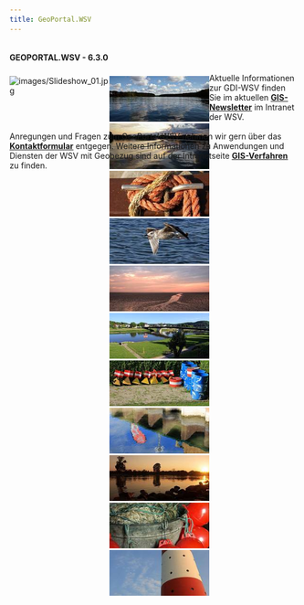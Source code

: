 ```yaml
---
title: GeoPortal.WSV
---
```

<div class="xsmall-24 small-24 medium-12 large-12 xlarge-12 columns">
    <div class="teaser-data search" style="height: 375px;">
        <div>
            <div class="teaser__content ob-container">
                <h4 style="text-transform: uppercase;">GeoPortal.WSV - 6.3.0</h4>
            </div>
            <link href="user/themes/wsv/assets/cms/slideshow/css/slidegp.css" rel="stylesheet" type="text/css" media="screen"/>
            <link href="user/themes/wsv/assets/cms/slideshow/css/lightbox.css" rel="stylesheet" type="text/css" media="screen"/>
            <script src="user/themes/wsv/assets/cms/slideshow/js/mootools-1.2.5-core-yc.js" type="text/javascript"/>
            </script>
            <script src="user/themes/wsv/assets/cms/slideshow/js/lightbox-2.6.min.js" type="text/javascript"></script>
            <div>
                <noscript>
                    <div id="slideshow-container" style="float:left; height:80px; width:175px; padding: 5px 0 0;">
                        <img src="/ingrid-portal-apps/cms/html/slideshow/images/Slideshow_01.jpg" alt="images/Slideshow_01.jpg" title="Impressionen GeoPortal.WSV"/>
                    </div>
                </noscript>
                <div id="slideshow-container" class="image-set"
                     STYLE="float:left; height:80px; width:175px; padding: 5px 0 0;">
                    <a target="_new" href="user/themes/wsv/assets/cms/slideshow/images/Slideshow_01.jpg" data-lightbox="gpslideshow" title="Impressionen GeoPortal.WSV">
                        <img src="user/themes/wsv/assets/cms/slideshow/images/Slideshow_01_t.jpg" title="Impressionen GeoPortal.WSV" alt="images/Slideshow_02.jpg">
                    </a>
                    <a target="_new" href="user/themes/wsv/assets/cms/slideshow/images/Slideshow_02.jpg" data-lightbox="gpslideshow" title="Impressionen GeoPortal.WSV">
                        <img src="user/themes/wsv/assets/cms/slideshow/images/Slideshow_02_t.jpg" title="Impressionen GeoPortal.WSV" alt="images/Slideshow_01.jpg">
                    </a>
                    <a target="_new" href="user/themes/wsv/assets/cms/slideshow/images/Slideshow_03.jpg" data-lightbox="gpslideshow" title="Impressionen GeoPortal.WSV">
                        <img src="user/themes/wsv/assets/cms/slideshow/images/Slideshow_03_t.jpg" title="Impressionen GeoPortal.WSV" alt="images/Slideshow_03.jpg">
                    </a>
                    <a target="_new" href="user/themes/wsv/assets/cms/slideshow/images/Slideshow_04.jpg" data-lightbox="gpslideshow" title="Impressionen GeoPortal.WSV">
                        <img src="user/themes/wsv/assets/cms/slideshow/images/Slideshow_04_t.jpg" title="Impressionen GeoPortal.WSV" alt="images/Slideshow_04.jpg">
                    </a>
                    <a target="_new" href="user/themes/wsv/assets/cms/slideshow/images/Slideshow_05.jpg" data-lightbox="gpslideshow" title="Impressionen GeoPortal.WSV">
                        <img src="user/themes/wsv/assets/cms/slideshow/images/Slideshow_05_t.jpg" title="Impressionen GeoPortal.WSV" alt="images/Slideshow_05.jpg">
                    </a>
                    <a target="_new" href="user/themes/wsv/assets/cms/slideshow/images/Slideshow_06.jpg" data-lightbox="gpslideshow" title="Impressionen GeoPortal.WSV">
                        <img src="user/themes/wsv/assets/cms/slideshow/images/Slideshow_06_t.jpg" title="Impressionen GeoPortal.WSV" alt="images/Slideshow_06.jpg">
                    </a>
                    <a target="_new" href="user/themes/wsv/assets/cms/slideshow/images/Slideshow_08.jpg" data-lightbox="gpslideshow" title="Impressionen GeoPortal.WSV">
                        <img src="user/themes/wsv/assets/cms/slideshow/images/Slideshow_08_t.jpg" title="Impressionen GeoPortal.WSV" alt="images/Slideshow_08.jpg">
                    </a>
                    <a target="_new" href="user/themes/wsv/assets/cms/slideshow/images/Slideshow_09.jpg" data-lightbox="gpslideshow" title="Impressionen GeoPortal.WSV">
                        <img src="user/themes/wsv/assets/cms/slideshow/images/Slideshow_09_t.jpg" title="Impressionen GeoPortal.WSV" alt="images/Slideshow_09.jpg">
                    </a>
                    <a target="_new" href="user/themes/wsv/assets/cms/slideshow/images/Slideshow_10.jpg" data-lightbox="gpslideshow" title="Impressionen GeoPortal.WSV">
                        <img src="user/themes/wsv/assets/cms/slideshow/images/Slideshow_10_t.jpg" title="Impressionen GeoPortal.WSV" alt="images/Slideshow_10.jpg">
                    </a>
                    <a target="_new" href="user/themes/wsv/assets/cms/slideshow/images/Slideshow_11.jpg" data-lightbox="gpslideshow" title="Impressionen GeoPortal.WSV">
                        <img src="user/themes/wsv/assets/cms/slideshow/images/Slideshow_11_t.jpg" title="Impressionen GeoPortal.WSV" alt="images/Slideshow_11.jpg">
                    </a>
                    <a target="_new" href="user/themes/wsv/assets/cms/slideshow/images/Slideshow_12.jpg" data-lightbox="gpslideshow" title="Impressionen GeoPortal.WSV">
                        <img src="user/themes/wsv/assets/cms/slideshow/images/Slideshow_12_t.jpg" title="Impressionen GeoPortal.WSV" alt="images/Slideshow_12.jpg">
                    </a>
                </div>
            </div>
            <script src="user/themes/wsv/assets/cms/slideshow/js/slideshow.js" type="text/javascript"></script>
            <span>
                Aktuelle Informationen zur GDI-WSV finden Sie im aktuellen <a href="https://intranet.res.bund.de/Shared/Fachinformationen/WS/Navigation_Inhalt/02_Projekte_Verfahren/Geographische_Information_GIS/01_Newsletter/Newsletter_node.html" target="_blank">
                <b><u>GIS-Newsletter</u></b></a> im Intranet der WSV.
            </span>
            <br>
            <br>
            <span>
                Anregungen und Fragen zum GeoPortal.WSV nehmen wir gern über das <a href="/kontakt" class="ico_linkintern">
                <b><u>Kontaktformular</u></b></a> entgegen. Weitere Informationen zu Anwendungen und Diensten der WSV mit Geobezug sind auf der Intranetseite <a href="https://intranet.res.bund.de/Shared/Fachinformationen/WS/Navigation_Inhalt/02_Projekte_Verfahren/Geographische_Information_GIS/GIS_node.html" target="_new">
                <b><u>GIS-Verfahren</u></b></a> zu finden.
            </span>
        </div>
    </div>
</div>